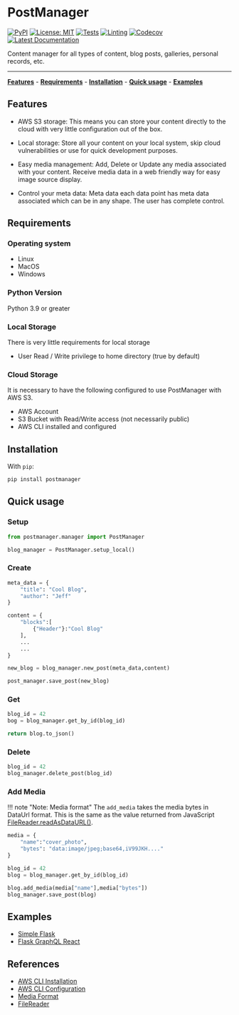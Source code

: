 # PostManager

[![PyPI](https://img.shields.io/pypi/v/postmanager.svg)](https://pypi.python.org/pypi/postmanager)
[![License: MIT](https://img.shields.io/badge/license-MIT-blue)](https://github.com/subaquatic-pierre/postmanager/blob/main/LICENSE)
[![Tests](https://github.com/subaquatic-pierre/postmanager/workflows/Tests/badge.svg)](https://github.com/subaquatic-pierre/postmanager/actions/workflows/1_tests.yml)
[![Linting](https://github.com/subaquatic-pierre/postmanager/workflows/Linting/badge.svg)](https://github.com/subaquatic-pierre/postmanager/actions/workflows/3_linting.yml)
[![Codecov](https://codecov.io/gh/subaquatic-pierre/postmanager/branch/main/graph/badge.svg?token=lQUanTQKRO)](https://codecov.io/gh/subaquatic-pierre/postmanager)
[![Latest Documentation](https://img.shields.io/badge/docs-latest-brightgreen)](https://subaquatic-pierre.github.io/postmanager)

Content manager for all types of content, blog posts, galleries, personal records, etc.

---

**[Features](#features)** - **[Requirements](#requirements)** - **[Installation](#installation)** - **[Quick usage](#quick-usage)** - **[Examples](#examples)**

## Features

- AWS S3 storage: This means you can store your content directly to the cloud with very little configuration out of the box.

- Local storage: Store all your content on your local system, skip cloud vulnerabilities or use for quick development purposes.

- Easy media management: Add, Delete or Update any media associated with your content. Receive media data in a web friendly way for easy image source display.

- Control your meta data: Meta data each data point has meta data associated which can be in any shape. The user has complete control.

## Requirements

### Operating system

- Linux
- MacOS
- Windows

### Python Version

Python 3.9 or greater

### Local Storage

There is very little requirements for local storage

- User Read / Write privilege to home directory (true by default)

### Cloud Storage

It is necessary to have the following configured to use PostManager with AWS S3.

- AWS Account
- S3 Bucket with Read/Write access (not necessarily public)
- AWS CLI installed and configured

## Installation

With `pip`:

```bash
pip install postmanager
```

## Quick usage

### Setup

```python title="main.py"
from postmanager.manager import PostManager

blog_manager = PostManager.setup_local()

```

### Create

```python
meta_data = {
    "title": "Cool Blog",
    "author": "Jeff"
}

content = {
    "blocks":[
        {"Header"}:"Cool Blog"
    ],
    ...
    ...
}

new_blog = blog_manager.new_post(meta_data,content)

post_manager.save_post(new_blog)
```

### Get

```python
blog_id = 42
bog = blog_manager.get_by_id(blog_id)

return blog.to_json()
```

### Delete

```python
blog_id = 42
blog_manager.delete_post(blog_id)
```

### Add Media

!!! note "Note: Media format"
The `add_media` takes the media bytes in DataUrl format. This is the same as the value returned from JavaScript [FileReader.readAsDataURL()](https://developer.mozilla.org/en-US/docs/Web/API/FileReader/readAsDataURL).

```python
media = {
    "name":"cover_photo",
    "bytes": "data:image/jpeg;base64,iV99JKH...."
}

blog_id = 42
blog = blog_manager.get_by_id(blog_id)

blog.add_media(media["name"],media["bytes"])
blog_manager.save_post(blog)
```

## Examples

- [Simple Flask](https://github.com/subaquatic-pierre/postmanager-flask-example)
- [Flask GraphQL React](https://github.com/subaquatic-pierre/postmanager-flask-example)

## References

- [AWS CLI Installation](https://docs.aws.amazon.com/cli/latest/userguide/getting-started-install.html)
- [AWS CLI Configuration](https://docs.aws.amazon.com/cli/latest/userguide/cli-configure-quickstart.html)
- [Media Format](https://developer.mozilla.org/en-US/docs/Web/HTTP/Basics_of_HTTP/Data_URIs)
- [FileReader](https://developer.mozilla.org/en-US/docs/Web/API/FileReader/readAsDataURL)
